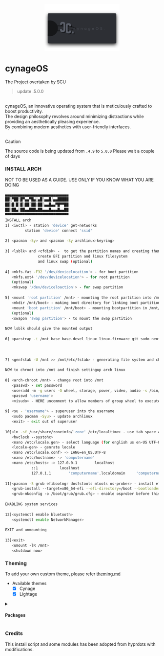 <p align="center">
    <img align="center" width="49%" src="https://raw.githubusercontent.com/ekahPruthvi/cynageOS/main/Source/Pictures/COSlogo/cynageOS.png" /> 
</p>

# cynageOS
The Project overtaken by SCU </br>
> update .5.0.0
</br>
cynageOS, an innovative operating system that is meticulously crafted to boost productivity. </br>
The design philosophy revolves around minimizing distractions while providing an aesthetically pleasing experience.</br>
By combining modern aesthetics with user-friendly interfaces. </br></br>

> [!CAUTION]
> The source code is being updated from `.4.9` to `5.0.0`
> Please wait a couple of days

### INSTALL ARCH
NOT TO BE USED AS A GUIDE. USE ONLY IF YOU KNOW WHAT YOU ARE DOING
```bash
▄▄▄▄▄▄▄▄▄▄▄▄▄▄▄▄▄▄▄▄▄▄▄▄▄▄▄▄▄
██░▀██░█▀▄▄▀█▄░▄█░▄▄█░▄▄█████
██░█░█░█░██░██░██░▄▄█▄▄▀█▀▀██
██░██▄░██▄▄███▄██▄▄▄█▄▄▄█▄▄██
▀▀▀▀▀▀▀▀▀▀▀▀▀▀▀▀▀▀▀▀▀▀▀▀▀▀▀▀▀
INSTALL arch
1] <iwctl> - station 'device' get-networks
	     station 'device' connect 'ssid'

2] <pacman -Sy> and <pacman -Sy archlinux-keyring>
	 
3] <lsblk> and <cfdisk> -  to get the partition names and creating them
			   create EFI partition and linux filesystem 
			   and linux swap (optional)

4] <mkfs.fat -F32 '/dev/devicelocation'> - for boot partition
   <mkfs.ext4 '/dev/devicelocation'> - for root partition
   (optional)
   <mkswap '/dev/deviceloaction'> - for swap partition

5] <mount 'root partition' /mnt> - mounting the root partition into /mnt to access it
   <mkdir /mnt/boot> - making boot directory for linking boot partition with root partition
   <mount 'boot partition' /mnt/boot> - mounting bootpartition in /mnt/boot
   (optional)
   <swapon 'swap partition'> - to mount the swap partition

NOW lsblk should give the mounted output

6] <pacstrap -i /mnt base base-devel linux linux-firmware git sudo neofetch htop 'intel-ucode' nano vim bluez bluez-utils 'networkmanager'>  - installing basic linux and its packages in mnt root partition
																	       REMEMBER replace intel-ucode with amd-ucode for amd processors and use the 
																	       tools of your liking (bluez and networkmanager)	

7] <genfstab -U /mnt >> /mnt/etc/fstab> - generating file system and check if it is generated with <cat /mnt/etc/fstab>

NOW to chroot into /mnt and finish settingup arch linux

8] <arch-chroot /mnt> - change root into /mnt
   <passwd> - set password
   <useradd -m -g users -G wheel, storage, power, video, audio -s /bin/bash 'username'> - replace username with your user name
   <passwd 'username'>
   <visudo> - HERE uncomment to allow members of group wheel to execute any command
   
9] <su - 'username'> - superuser into the username
   <sudo pacman -Syu> - update archlinux
   <exit> - exit out of superuser

10]<ln -sf /usr/share/zoneinfo/'zone' /etc/localtime> - use tab space after zoneinfo/ to find the zones available and type it in zone
   <hwclock --systohc> 
   <nano /etc/locale.gen> - select language (for english us en-US UTF-8) 
   <locale-gen> - genrate locale
   <nano /etc/locale.conf> -> LANG=en_US.UTF-8
   <nano /etc/hostname> -> 'computername' 
   <nano /etc/hosts> -> 127.0.0.1		 localhost
			::1			 localhost
			127.0.1.1 		 'computername'.localdomain		'computername'

11]<pacman -S grub efibootmgr dosfstools mtools os-prober> - install efi tools 
   <grub-install --target=x86_64-efi --efi-directory=/boot --bootloader-id='bootloader_name'> - installing grub in /boot
   <grub-mkconfig -o /boot/grub/grub.cfg> - enable osprober before this step to show other os in grub menu
   
ENABLING system services

12]<systemctl enable bluetooth>
   <systemctl enable NetworkManager>

EXIT and unmounting

13]<exit>
   <umount -lR /mnt>
   <shutdown now>
```

### Theming
To add your own custom theme, please refer [theming.md](https://github.com/ekahPruthvi/cynageOS/blob/main/theming.md)
- Available themes
    - [x] Cynage
    - [x] Lightage

<details>
<summary><h4>Packages</h4></summary>

| nvidia | |
| :-- | --- |
linux-headers | for main kernel (script will auto detect from /usr/lib/modules/)
nvidia-utils | nvidia drivers (script will auto detect from lspci -k | grep -A 2 -E "(VGA|3D)")

| tools | |
| :-- | --- |
pipewire | audio and video server
pipewire-alsa | for audio
pipewire-audio | for audio
pipewire-jack | for audio
pipewire-pulse | for audio
gst-plugin-pipewire | for audio
wireplumber | audio and video server
networkmanager | network manager
network-manager-applet | nm tray
bluez | for bluetooth
bluez-utils | for bluetooth
blueman | bt tray
brightnessctl | brightness control for laptop

| login | |
| :-- | --- |
sddm | display manager for login
qt5-wayland | for QT wayland XDP
qt6-wayland | for QT wayland XDP
qt5-quickcontrols | for sddm theme
qt5-quickcontrols2 | for sddm theme
qt5-graphicaleffects | for sddm theme

| hypr | |
| :-- | --- |
hyprland-git | main window manager (script will change this to hyprland-nvidia-git if nvidia card is detected)
dunst | graphical notification daemon
rofi-lbonn-wayland-git | app launcher
waybar-hyprland-git | status bar
swww | wallpaper app
swaylock-effects-git | lockscreen
swayidle | idle management daemon
wlogout | logout screen
grim | screenshot tool
slurp | selects region for screenshot/screenshare
swappy | screenshot editor
cliphist | clipboard manager

| dependencies | |
| :-- | --- |
polkit-kde-agent | authentication agent
xdg-desktop-portal-hyprland-git | XDG Desktop Portal
imagemagick | for kitty/neofetch image processing
qt5-imageformats | for dolphin thumbnails
pavucontrol | audio settings gui
pamixer | for waybar audio

| theming | |
| :-- | --- |
nwg-look | theming GTK apps
kvantum | theming QT apps
qt5ct | theming QT5 apps

| applications | |
| :-- | --- |
firefox | browser
kitty | terminal
neofetch | fetch tool
dolphin | kde file manager
visual-studio-code-bin | gui code editor
vim | text editor
ark | kde file archiver

| shell | |
| :-- | --- |
zsh | main shell
exa | colorful file lister
oh-my-zsh-git | for zsh plugins
zsh-theme-powerlevel10k-git | theme for zsh
zsh-syntax-highlighting-git | highlighting of commands
zsh-autosuggestions-git | see completion as you type
pokemon-colorscripts-git | display pokemon sprites

</details>

### Credits

This install script and some modules has been adopted from hyprdots with modifications. </br>
